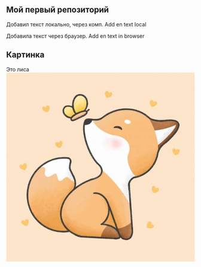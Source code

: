 ## Мой первый репозиторий

Добавил текст локально, через комп. Add en text local

Добавила текст через браузер. Add en text in browser

## Картинка
Это лиса
![Лиса](lisa.jpg)